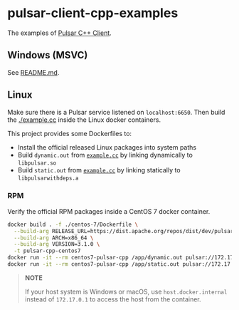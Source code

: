 # pulsar-client-cpp-examples

The examples of [Pulsar C++ Client](https://github.com/apache/pulsar-client-cpp).

## Windows (MSVC)

See [README.md](./pulsar-windows/README.md).

## Linux

Make sure there is a Pulsar service listened on `localhost:6650`. Then build the [./example.cc](example.cc) inside the Linux docker containers.

This project provides some Dockerfiles to:
- Install the official released Linux packages into system paths
- Build `dynamic.out` from [`example.cc`](./example.cc) by linking dynamically to `libpulsar.so`
- Build `static.out` from [`example.cc`](./example.cc) by linking statically to `libpulsarwithdeps.a`

### RPM

Verify the official RPM packages inside a CentOS 7 docker container.

```bash
docker build . -f ./centos-7/Dockerfile \
  --build-arg RELEASE_URL=https://dist.apache.org/repos/dist/dev/pulsar/pulsar-client-cpp/pulsar-client-cpp-3.1.0-candidate-1/ \
  --build-arg ARCH=x86_64 \
  --build-arg VERSION=3.1.0 \
  -t pulsar-cpp-centos7
docker run -it --rm centos7-pulsar-cpp /app/dynamic.out pulsar://172.17.0.1:6650
docker run -it --rm centos7-pulsar-cpp /app/static.out pulsar://172.17.0.1:6650
```

> **NOTE**
>
> If your host system is Windows or macOS, use `host.docker.internal` instead of `172.17.0.1` to access the host from the container.
